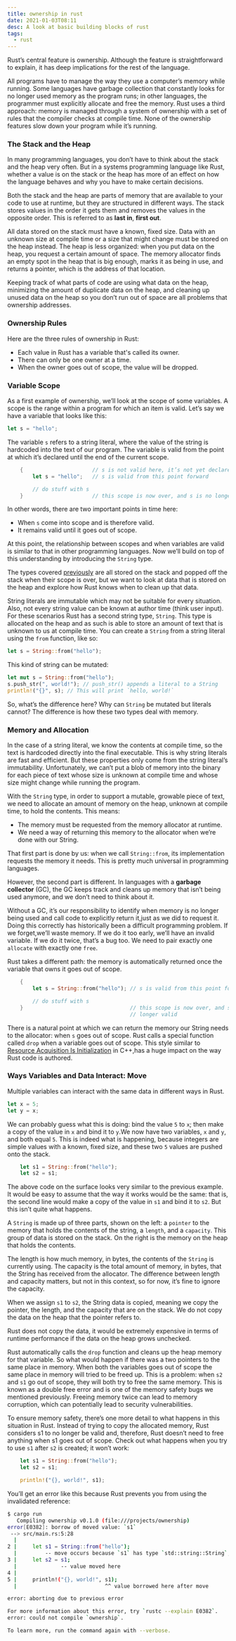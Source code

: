 ```yaml
---
title: ownership in rust
date: 2021-01-03T08:11
desc: A look at basic building blocks of rust
tags:
  - rust
---
```


Rust’s central feature is ownership. Although the feature is straightforward to explain, it has deep implications for the rest of the language.

All programs have to manage the way they use a computer’s memory while running. Some languages have garbage collection that constantly looks for no longer used memory as the program runs; in other languages, the programmer must explicitly allocate and free the memory. Rust uses a third approach: memory is managed through a system of ownership with a set of rules that the compiler checks at compile time. None of the ownership features slow down your program while it’s running.

### The Stack and the Heap

In many programming languages, you don’t have to think about the stack and the heap very often. But in a systems programming language like Rust, whether a value is on the stack or the heap has more of an effect on how the language behaves and why you have to make certain decisions.

Both the stack and the heap are parts of memory that are available to your code to use at runtime, but they are structured in different ways. The stack stores values in the order it gets them and removes the values in the opposite order. This is referred to as __last in__, __first out__.

All data stored on the stack must have a known, fixed size. Data with an unknown size at compile time or a size that might change must be stored on the heap instead. The heap is less organized: when you put data on the heap, you request a certain amount of space. The memory allocator finds an empty spot in the heap that is big enough, marks it as being in use, and returns a pointer, which is the address of that location.

Keeping track of what parts of code are using what data on the heap, minimizing the amount of duplicate data on the heap, and cleaning up unused data on the heap so you don’t run out of space are all problems that ownership addresses.

### Ownership Rules

Here are the three rules of ownership in Rust:

* Each value in Rust has a variable that's called its owner.
* There can only be one owner at a time.
* When the owner goes out of scope, the value will be dropped.

### Variable Scope

As a first example of ownership, we’ll look at the scope of some variables. A scope is the range within a program for which an item is valid. Let’s say we have a variable that looks like this:

```rust
let s = "hello";
```
The variable `s` refers to a string literal, where the value of the string is hardcoded into the text of our program. The variable is valid from the point at which it’s declared until the end of the current scope. 

```rust
    {                      // s is not valid here, it’s not yet declared
        let s = "hello";   // s is valid from this point forward

        // do stuff with s
    }                      // this scope is now over, and s is no longer valid
```
In other words, there are two important points in time here:

* When `s` come into scope and is therefore valid.
* It remains valid until it goes out of scope.

At this point, the relationship between scopes and when variables are valid is similar to that in other programming languages. Now we’ll build on top of this understanding by introducing the `String` type.

The types covered [previously](../rust-data-types.md) are all stored on the stack and popped off the stack when their scope is over, but we want to look at data that is stored on the heap and explore how Rust knows when to clean up that data.

String literals are immutable which may not be suitable for every situation. Also, not every string value can be known at author time (think user input). For these scenarios Rust has a second string type, `String`. This type is allocated on the heap and as such is able to store an amount of text that is unknown to us at compile time. You can create a `String` from a string literal using the `from` function, like so:

```rust
let s = String::from("hello");
```

This kind of string can be mutated:

```rust
let mut s = String::from("hello");
s.push_str(", world!"); // push_str() appends a literal to a String
println!("{}", s); // This will print `hello, world!`
```
So, what’s the difference here? Why can `String` be mutated but literals cannot? The difference is how these two types deal with memory.

### Memory and Allocation

In the case of a string literal, we know the contents at compile time, so the text is hardcoded directly into the final executable. This is why string literals are fast and efficient. But these properties only come from the string literal’s immutability. Unfortunately, we can’t put a blob of memory into the binary for each piece of text whose size is unknown at compile time and whose size might change while running the program.

With the `String` type, in order to support a mutable, growable piece of text, we need to allocate an amount of memory on the heap, unknown at compile time, to hold the contents. This means:

* The memory must be requested from the memory allocator at runtime.
* We need a way of returning this memory to the allocator when we’re done with our String.

That first part is done by us: when we call `String::from`, its implementation requests the memory it needs. This is pretty much universal in programming languages.

However, the second part is different. In languages with a __garbage collector__ (GC), the GC keeps track and cleans up memory that isn’t being used anymore, and we don’t need to think about it. 

Without a GC, it’s our responsibility to identify when memory is no longer being used and call code to explicitly return it,just as we did to request it. Doing this correctly has historically been a difficult programming problem. If we forget,we’ll waste memory. If we do it too early, we’ll have an invalid variable. If we do it twice, that’s a bug too. We need to pair exactly one `allocate` with exactly one `free`.

Rust takes a different path: the memory is automatically returned once the variable that owns it goes out of scope.

```rust
    {
        let s = String::from("hello"); // s is valid from this point forward

        // do stuff with s
    }                                  // this scope is now over, and s is no
                                       // longer valid
```
There is a natural point at which we can return the memory our String needs to the allocator: when `s` goes out of scope.
Rust calls a special function called `drop` when a variable goes out of scope. This style similar to [Resource Acquisition Is Initialization](https://en.wikipedia.org/wiki/Resource_acquisition_is_initialization) in C++,has a huge impact on the way Rust code is authored.

### Ways Variables and Data Interact: Move

Multiple variables can interact with the same data in different ways in Rust.

```rust
let x = 5;
let y = x;
```
We can probably guess what this is doing: bind the value `5` to `x`; then make a copy of the value in `x` and bind it to `y`.We now have two variables, `x` and `y`, and both equal `5`. This is indeed what is happening, because integers are simple values with a known, fixed size, and these two `5` values are pushed onto the stack.

```rust
    let s1 = String::from("hello");
    let s2 = s1;
```
The above code on the surface looks very similar to the previous example. It would be easy to assume that the way it works would be the same: that is, the second line would make a copy of the value in `s1` and bind it to `s2`. But this isn’t quite what happens.

 A `String` is made up of three parts, shown on the left: a `pointer` to the memory that holds the contents of the string, a `length`, and a `capacity`. This group of data is stored on the stack. On the right is the memory on the heap that holds the contents.

The length is how much memory, in bytes, the contents of the `String` is currently using. The capacity is the total amount of memory, in bytes, that the String has received from the allocator. The difference between length and capacity matters, but not in this context, so for now, it’s fine to ignore the capacity.

When we assign `s1` to `s2`, the String data is copied, meaning we copy the pointer, the length, and the capacity that are on the stack. We do not copy the data on the heap that the pointer refers to.

Rust does not copy the data, it would be extremely expensive in terms of runtime performance if the data on the heap grows unchecked.

Rust automatically calls the `drop` function and cleans up the heap memory for that variable. So what would happen if there was a two pointers to the same place in memory. When both the variables goes out of scope the same place in memory will tried to be freed up. This is a problem: when `s2` and `s1` go out of scope, they will both try to free the same memory. This is known as a double free error and is one of the memory safety bugs we mentioned previously. Freeing memory twice can lead to memory corruption, which can potentially lead to security vulnerabilities.

To ensure memory safety, there’s one more detail to what happens in this situation in Rust. Instead of trying to copy the allocated memory, Rust considers s1 to no longer be valid and, therefore, Rust doesn’t need to free anything when s1 goes out of scope. Check out what happens when you try to use `s1` after `s2` is created; it won’t work:

```rust
    let s1 = String::from("hello");
    let s2 = s1;

    println!("{}, world!", s1);
```
You’ll get an error like this because Rust prevents you from using the invalidated reference:

```bash
$ cargo run
   Compiling ownership v0.1.0 (file:///projects/ownership)
error[E0382]: borrow of moved value: `s1`
 --> src/main.rs:5:28
  |
2 |     let s1 = String::from("hello");
  |         -- move occurs because `s1` has type `std::string::String`, which does not implement the `Copy` trait
3 |     let s2 = s1;
  |              -- value moved here
4 | 
5 |     println!("{}, world!", s1);
  |                            ^^ value borrowed here after move

error: aborting due to previous error

For more information about this error, try `rustc --explain E0382`.
error: could not compile `ownership`.

To learn more, run the command again with --verbose.
```





